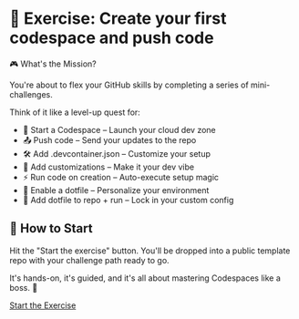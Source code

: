 <!-- Copied from 06-Excercise/Readme.md -->
# 🧭 Exercise: Create your first codespace and push code

🎮 What's the Mission?

You're about to flex your GitHub skills by completing a series of mini-challenges.

Think of it like a level-up quest for:

- 🚀 Start a Codespace – Launch your cloud dev zone
- 📤 Push code – Send your updates to the repo
- 🛠️ Add .devcontainer.json – Customize your setup
- 🎨 Add customizations – Make it your dev vibe
- ⚡ Run code on creation – Auto-execute setup magic
- 🧩 Enable a dotfile – Personalize your environment
- 📁 Add dotfile to repo + run – Lock in your custom config

## 🚀 How to Start

Hit the "Start the exercise" button.
You'll be dropped into a public template repo with your challenge path ready to go.

It's hands-on, it's guided, and it's all about mastering Codespaces like a boss. 💪

[Start the Exercise](https://github.com/skills/code-with-codespaces)
